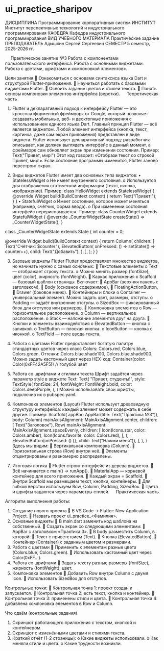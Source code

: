 # ui_practice_sharipov


ДИСЦИПЛИНА	Программирование корпоративных систем
ИНСТИТУТ	Институт перспективных технологий и индустриального программирования
КАФЕДРА	Кафедра индустриального программирования
ВИД УЧЕБНОГО МАТЕРИАЛА	Практические задание
ПРЕПОДАВАТЕЛЬ	Адышкин Сергей Сергеевич
СЕМЕСТР	5 семестр, 2025-2026 гг.

 
Практическое занятие №3
Работа с компонентами пользовательского интерфейса. Работа с основными виджетами. Работа с цветами, шрифтами и компоновкой элементов».


Цели занятия
	Ознакомиться с основами синтаксиса языка Dart и структурой Flutter-приложения.
	Научиться работать с базовыми виджетами Flutter.
	Освоить задание цветов и стилей текста.
	Понять основы компоновки элементов интерфейса (верстки).
 
Теоретическая часть

1. Flutter и декларативный подход к интерфейсу
Flutter — это кроссплатформенный фреймворк от Google, который позволяет создавать мобильные, веб- и десктопные приложения с использованием единого языка Dart.
Главный принцип Flutter — всё является виджетом. Любой элемент интерфейса (кнопка, текст, картинка, даже сам экран приложения) представлен в виде виджета.
Flutter использует декларативный подход: разработчик описывает, как должен выглядеть интерфейс в данный момент, а фреймворк сам обновляет экран при изменении состояния.
Пример:
Text("Привет, мир!")
Этот код говорит: «Отобрази текст со строкой Привет, мир!». Если состояние программы изменится, Flutter заново перестроит экран.

2. Виды виджетов
Flutter имеет два основных типа виджетов:
•	StatelessWidget
o	Не имеет внутреннего состояния.
o	Используется для отображения статической информации (текст, иконка, изображение).
Пример:
class HelloWidget extends StatelessWidget {
  @override
  Widget build(BuildContext context) {
    return Text("Привет!");
  }
}
•	StatefulWidget
o	Имеет состояние, которое может меняться (например, счётчик, форма ввода).
o	При изменении состояния интерфейс перерисовывается.
Пример:
class CounterWidget extends StatefulWidget {
  @override
  _CounterWidgetState createState() => _CounterWidgetState();
}

class _CounterWidgetState extends State<CounterWidget> {
  int counter = 0;

  @override
  Widget build(BuildContext context) {
    return Column(
      children: [
        Text("Счётчик: $counter"),
        ElevatedButton(
          onPressed: () => setState(() => counter++),
          child: Text("Добавить"),
        ),
      ],
    );
  }
}

3. Базовые виджеты Flutter
Flutter предоставляет множество виджетов, но начинать нужно с самых основных:
	Текстовые элементы
o	Text — отображает строку текста.
o	Можно менять размер (fontSize), цвет (color), жирность (fontWeight).
	Каркас приложения
o	Scaffold — базовый шаблон страницы. Включает:
	AppBar (верхняя панель с заголовком),
	Body (основное содержимое),
	FloatingActionButton,
	Drawer (боковое меню).
	Контейнеры и блоки
o	Container — универсальный элемент. Можно задать цвет, размеры, отступы.
o	Padding — задаёт внутренние отступы.
o	SizedBox — фиксированный блок для отступов или размеров.
	Компоновка элементов
o	Row — горизонтальное расположение.
o	Column — вертикальное расположение.
o	Stack — наложение элементов друг на друга.
	Кнопки и элементы взаимодействия
o	ElevatedButton — кнопка с заливкой.
o	TextButton — плоская кнопка.
o	IconButton — кнопка с иконкой.
o	TextField — поле ввода текста.

4. Работа с цветами
Flutter предоставляет богатую палитру стандартных цветов через класс Colors:
Colors.red, Colors.blue, Colors.green.
Оттенки: 
Colors.blue.shade100, Colors.blue.shade900.
Можно задать кастомный цвет через HEX-код:
Container(color: Color(0xFF42A5F5)) // голубой цвет

5. Работа со шрифтами и стилями текста
Шрифт задаётся через параметр style в виджете Text:
Text(
  "Привет, студенты!",
  style: TextStyle(
    fontSize: 24, 
    fontWeight: FontWeight.bold,
    color: Colors.deepPurple,
  ),
)
Можно использовать свои шрифты, подключив их в pubspec.yaml.

6. Компоновка элементов (Layout)
Flutter использует древовидную структуру интерфейса: каждый элемент может содержать в себе другие.
Пример:
Scaffold(
  appBar: AppBar(title: Text("Практика №3")),
  body: Column(
    mainAxisAlignment: MainAxisAlignment.center,
    children: [
      Text("Заголовок"),
      Row(
        mainAxisAlignment: MainAxisAlignment.spaceEvenly,
        children: [
          Icon(Icons.star, color: Colors.amber),
          Icon(Icons.favorite, color: Colors.red),
        ],
      ),
      ElevatedButton(onPressed: () {}, child: Text("Нажми меня")),
    ],
  ),
)
Здесь мы видим:
	Вертикальная компоновка (Column).
	Горизонтальная строка (Row) внутри неё.
	Элементы отцентрированы и равномерно распределены.

7. Итоговая логика
	Flutter строит интерфейс из дерева виджетов.
	Всё начинается с main() → runApp().
	MaterialApp — корневой контейнер для всего приложения.
	Каждый экран = Scaffold.
	Внутри Scaffold мы размещаем текст, кнопки, контейнеры.
	Для гибкой верстки используем Row, Column, Padding, SizedBox.
	Цвета и шрифты задаются через параметры стилей.
 
Практическая часть

Алгоритм выполнения работы:
1.	Создание нового проекта
	В VS Code → Flutter: New Application Project.
	Назвать проект ui_practice_<Фамилия>.
2.	Основные виджеты
	В main.dart заменить код шаблона на собственный.
	Создать экран со следующими элементами:
	AppBar с заголовком «Практика 3».
	В body разместить Column, в которой:
	Текст с приветствием (Text).
	Кнопка (ElevatedButton).
	Контейнер (Container) с заданным цветом и размерами.
3.	Работа с цветами
	Применить к элементам разные цвета (Colors.blue, Colors.green).
	Использовать кастомный цвет через Color(0xFF...).
4.	Работа со шрифтами
	Задать тексту разные размеры (fontSize), жирность (fontWeight), цвет.
5.	Компоновка элементов
	Добавить Row внутри Column с двумя Icon.
	Использовать SizedBox для отступов.

Контрольные точки:
	Контрольная точка 1: проект создан и запускается.
	Контрольная точка 2: есть текст, кнопка и контейнер.
	Контрольная точка 3: применены стили и цвета.
	Контрольная точка 4: добавлена компоновка элементов в Row и Column.

Что сдаём (контрольные задания)
1.	Скриншот работающего приложения с текстом, кнопкой и контейнером.
2.	Скриншот с изменёнными цветами и стилями текста.
3.	Краткий отчёт (1–2 страницы):
o	Какие виджеты использовали.
o	Как меняли стили и цвета.
o	Какие трудности возникли.


 
 
